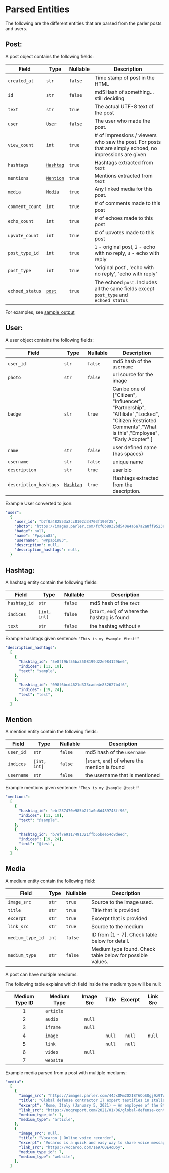 # Parsed Entities

The following are the different entities that are parsed from the parler posts and users.

## Post:

A post object contains the following fields:

| Field           | Type                  | Nullable | Description                                                                                             |
| --------------- | --------------------- | -------- | ------------------------------------------------------------------------------------------------------- |
| `created_at`    | `str`                 | `false`  | Time stamp of post in the HTML                                                                          |
| `id`            | `str`                 | `false`  | md5Hash of something... still deciding                                                                  |
| `text`          | `str`                 | `true`   | The actual UTF-8 text of the post                                                                       |
| `user`          | [`User`](#user)       | `false`  | The user who made the post.                                                                             |
| `view_count`    | `int`                 | `true`   | # of impressions / viewers who saw the post. For posts that are simply echoed, no impressions are given |
| `hashtags`      | [`Hashtag`](#hashtag) | `true`   | Hashtags extracted from `text`                                                                          |
| `mentions`      | [`Mention`](#mention) | `true`   | Mentions extracted from `text`                                                                          |
| `media`         | [`Media`](#media)     | `true`   | Any linked media for this post.                                                                         |
| `comment_count` | `int`                 | `true`   | # of comments made to this post                                                                         |
| `echo_count`    | `int`                 | `true`   | # of echoes made to this post                                                                           |
| `upvote_count`  | `int`                 | `true`   | # of upvotes made to this post                                                                          |
| `post_type_id`  | `int`                 | `true`   | `1` - original post, `2` - echo with no reply, `3` - echo with reply                                    |
| `post_type`     | `int`                 | `true`   | 'original post', 'echo with no reply', 'echo with reply'                                                |
| `echoed_status` | [`post`](#post)       | `true`   | The echoed `post`. Includes all the same fields except `post_type` and `echoed_status`                  |

For examples, see [sample_output](./sample_output.json)

## User:

A user object contains the following fields:

| Field                  | Type                  | Nullable | Description                                                                                                                                             |
| ---------------------- | --------------------- | -------- | ------------------------------------------------------------------------------------------------------------------------------------------------------- |
| `user_id`              | `str`                 | `false`  | md5 hash of the `username`                                                                                                                              |
| `photo`                | `str`                 | `false`  | url source for the image                                                                                                                                |
| `badge`                | `str`                 | `true`   | Can be one of ["Citizen", "Influencer", "Partnership", "Affiliate","Locked", "Citizen Restricted Comments","What is this","Employee", "Early Adopter" ] |
| `name`                 | `str`                 | `false`  | user defined name (has spaces)                                                                                                                          |
| `username`             | `str`                 | `false`  | unique name                                                                                                                                             |
| `description`          | `str`                 | `true`   | user bio                                                                                                                                                |
| `description_hashtags` | [`Hashtag`](#hashtag) | `true`   | Hashtags extracted from the description.                                                                                                                |

Example User converted to json:

```yaml
"user":
  {
    "user_id": "b7f0a482553a2cc8102d34703f190f25",
    "photo": "https://images.parler.com/fcf0b8932bd540e4a6a7a2a8ff9523e3_256",
    "badge": null,
    "name": "Ppapin83",
    "username": "@Ppapin83",
    "description": null,
    "description_hashtags": null,
  }
```

## Hashtag:

A hashtag entity contain the following fields:

| Field        | Type         | Nullable | Description                                    |
| ------------ | ------------ | -------- | ---------------------------------------------- |
| `hashtag_id` | `str`        | `false`  | md5 hash of the `text`                         |
| `indices`    | `[int, int]` | `false`  | [`start`, `end`] of where the hashtag is found |
| `text`       | `str`        | `false`  | the hashtag without `#`                        |

Example hashtags given sentence: `"This is my #sample #test!"`

```yaml
"description_hashtags":
  [
    {
      "hashtag_id": "5e8ff9bf55ba3508199d22e984129be6",
      "indices": [11, 18],
      "text": "sample",
    },
    {
      "hashtag_id": "098f6bcd4621d373cade4e832627b4f6",
      "indices": [19, 24],
      "text": "test",
    },
  ]
```

## Mention

A mention entity contain the following fields:

| Field      | Type         | Nullable | Description                                    |
| ---------- | ------------ | -------- | ---------------------------------------------- |
| `user_id`  | `str`        | `false`  | md5 hash of the `username`                     |
| `indices`  | `[int, int]` | `false`  | [`start`, `end`] of where the mention is found |
| `username` | `str`        | `false`  | the username that is mentioned                 |

Example mentions given sentence: `"This is my @sample @test!"`

```yaml
"mentions":
  [
    {
      "hashtag_id": "ebf237470e985b2f1a0a8d489743ff96",
      "indices": [11, 18],
      "text": "@sample",
    },
    {
      "hashtag_id": "b7ef7e9117491321ffb55bee54c8deed",
      "indices": [19, 24],
      "text": "@test",
    },
  ]
```

## Media

A medium entity contain the following field:

| Field            | Type  | Nullable | Description                                               |
| ---------------- | ----- | -------- | --------------------------------------------------------- |
| `image_src`      | `str` | `true`   | Source to the image used.                                 |
| `title`          | `str` | `true`   | Title that is provided                                    |
| `excerpt`        | `str` | `true`   | Excerpt that is provided                                  |
| `link_src`       | `str` | `true`   | Source to the medium                                      |
| `medium_type_id` | `int` | `false`  | ID from [1 - 7]. Check table below for detail.            |
| `medium_type`    | `str` | `false`  | Medium type found. Check table below for possible values. |

A post can have multiple mediums.

The following table explains which field inside the medium type will be null:

| Medium Type ID | Medium Type | Image Src | Title  | Excerpt | Link Src |
| :------------: | ----------- | :-------: | :----: | :-----: | :------: |
|       1        | `article`   |           |        |         |          |
|       2        | `audio`     |  `null`   |        |         |          |
|       3        | `iframe`    |  `null`   |        |         |          |
|       4        | `image`     |           | `null` | `null`  |  `null`  |
|       5        | `link`      |           | `null` | `null`  |          |
|       6        | `video`     |  `null`   |        |         |          |
|       7        | `website`   |           |        |         |          |

Example media parsed from a post with multiple mediums:

```yaml
"media":
  [
    {
      "image_src": "https://images.parler.com/44JxOMm2OXIBT6OoSOgj9z9TWWQFtOuZ",
      "title": "Global defense contractor IT expert testifies in Italian court he and others switched votes in the U.S. presidential race",
      "excerpt": "Rome, Italy (January 5, 2021) – An employee of the 8th largest global defense contractor, Leonardo SpA, provided a shocking",
      "link_src": "https://noqreport.com/2021/01/06/global-defense-contractor-it-expert-testifies-in-italian-court-he-and-others-switched-votes-in-the-u-s-presidential-race/",
      "medium_type_id": 1,
      "medium_type": "article",
    },
    {
      "image_src": null,
      "title": "Vocaroo | Online voice recorder",
      "excerpt": "Vocaroo is a quick and easy way to share voice messages over the interwebs.",
      "link_src": "https://vocaroo.com/1e976QE4oDoy",
      "medium_type_id": 7,
      "medium_type": "website",
    },
  ]
```
